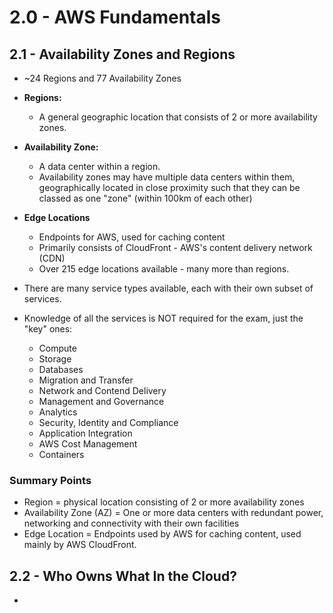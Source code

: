 # 2.0 - AWS Fundamentals

## 2.1 - Availability Zones and Regions

- ~24 Regions and 77 Availability Zones
- **Regions:**
  - A general geographic location that consists of 2 or more availability zones.
- **Availability Zone:**
  - A data center within a region.
  - Availability zones may have multiple data centers within them, geographically located in close proximity such that they can be classed as one "zone" (within 100km of each other)
- **Edge Locations**
  - Endpoints for AWS, used for caching content
  - Primarily consists of CloudFront - AWS's content delivery network (CDN)
  - Over 215 edge locations available - many more than regions.

- There are many service types available, each with their own subset of services.
- Knowledge of all the services is NOT required for the exam, just the "key" ones:
  - Compute
  - Storage
  - Databases
  - Migration and Transfer
  - Network and Contend Delivery
  - Management and Governance
  - Analytics
  - Security, Identity and Compliance
  - Application Integration
  - AWS Cost Management
  - Containers

### Summary Points

- Region = physical location consisting of 2 or more availability zones
- Availability Zone (AZ) = One or more data centers with redundant power, networking and connectivity with their own facilities
- Edge Location = Endpoints used by AWS for caching content, used mainly by AWS CloudFront.

## 2.2 - Who Owns What In the Cloud?

- 